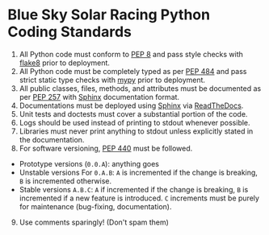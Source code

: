 # Blue Sky Solar Racing Python Coding Standards

1. All Python code must conform to [PEP 8](https://peps.python.org/pep-0008/) and pass style checks with [flake8](https://flake8.pycqa.org/en/latest/) prior to deployment.
2. All Python code must be completely typed as per [PEP 484](https://peps.python.org/pep-0484/) and pass strict static type checks with [mypy](https://mypy-lang.org/) prior to deployment.
3. All public classes, files, methods, and attributes must be documented as per [PEP 257](https://peps.python.org/pep-0257/) with [Sphinx](https://www.sphinx-doc.org/en/master/index.html) documentation format.
4. Documentations must be deployed using [Sphinx](https://www.sphinx-doc.org/en/master/index.html) via [ReadTheDocs](https://readthedocs.org/dashboard/).
5. Unit tests and doctests must cover a substantial portion of the code.
6. Logs should be used instead of printing to stdout whenever possible.
7. Libraries must never print anything to stdout unless explicitly stated in the documentation.
8. For software versioning, [PEP 440](https://peps.python.org/pep-0440/) must be followed.
  - Prototype versions (`0.0.A`): anything goes
  - Unstable versions For `0.A.B`: `A` is incremented if the change is breaking, `B` is incremented otherwise.
  - Stable versions `A.B.C`: `A` if incremented if the change is breaking, `B` is incremented if a new feature is introduced. `C` increments must be purely for maintenance (bug-fixing, documentation).
9. Use comments sparingly! (Don't spam them)
